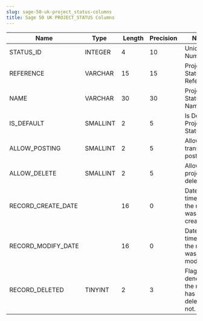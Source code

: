 ```yaml
---
slug: sage-50-uk-project_status-columns
title: Sage 50 UK PROJECT_STATUS Columns
---
```

| Name | Type  |  Length | Precision  |  Notes  | Example |
| --- | --- | --- | --- | --- | --- |
| STATUS_ID | INTEGER | 4 | 10 | Unique ID Number | 1 |
| REFERENCE | VARCHAR | 15 | 15 | Project Status Reference | ACTIVE |
| NAME | VARCHAR | 30 | 30 | Project Status Name | Active |
| IS_DEFAULT | SMALLINT | 2 | 5 | Is Default Project Status | 1 |
| ALLOW_POSTING | SMALLINT | 2 | 5 | Allow transaction postings | 1 |
| ALLOW_DELETE | SMALLINT | 2 | 5 | Allow project deletion | 0 |
| RECORD_CREATE_DATE |  | 16 | 0 | Date and time when the record was created. | 27/04/2010 17:16:58 |
| RECORD_MODIFY_DATE |  | 16 | 0 | Date and time when the record was modified. | 04/08/2017 14:18:53 |
| RECORD_DELETED | TINYINT | 2 | 3 | Flag denoting if the record has been deleted or not. | 0 |

